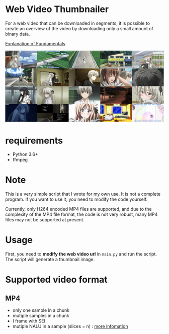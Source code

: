 # Web Video Thumbnailer
For a web video that can be downloaded in segments, it is possible to create an overview of the video by downloading only a small amount of binary data.

[Explanation of Fundamentals](https://stackoverflow.com/questions/21223749/using-chunks-of-mp4-file-for-thumbnails/78460294#78460294)

![](img/merged_image.webp)

# requirements
- Python 3.6+
- ffmpeg

# Note
This is a very simple script that I wrote for my own use. It is not a complete program. If you want to use it, you need to modify the code yourself.

Currently, only H264 encoded MP4 files are supported, and due to the complexity of the MP4 file format, the code is not very robust, many MP4 files may not be supported at present.

# Usage
First, you need to **modify the web video url** in `main.py` and run the script. The script will generate a thumbnail image.

# Supported video format
## MP4
* only one sample in a chunk
* mutiple samples in a chunk
* I frame with SEI
* mutiple NALU in a sample (slices = n) : [more infomation](https://stackoverflow.com/questions/77459012/when-mp4-files-encoded-with-h264-are-set-to-slices-n-where-can-i-find-out-how-m)
